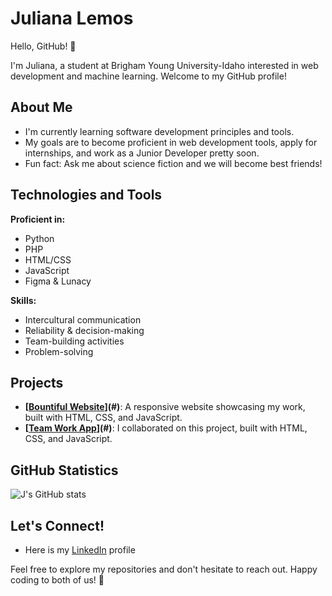 
# Juliana Lemos

Hello, GitHub! 👋

I'm Juliana, a student at Brigham Young University-Idaho interested in web development and machine learning. Welcome to my GitHub profile!

## About Me

- I'm currently learning software development principles and tools.
- My goals are to become proficient in web development tools, apply for internships, and work as a Junior Developer pretty soon.
- Fun fact: Ask me about science fiction and we will become best friends!

## Technologies and Tools

 **Proficient in:**  
  - Python  
  - PHP  
  - HTML/CSS  
  - JavaScript  
  - Figma & Lunacy  

  **Skills:**  
  - Intercultural communication  
  - Reliability & decision-making  
  - Team-building activities  
  - Problem-solving

## Projects  

- **[[Bountiful Website](https://github.com/lemosjuliana/wdd230)](#)**: A responsive website showcasing my work, built with HTML, CSS, and JavaScript.  
- **[[Team Work App](https://github.com/Kiyoos/krazykatz)](#)**: I collaborated on this project, built with HTML, CSS, and JavaScript.  

## GitHub Statistics  

![J's GitHub stats](https://github-readme-stats.vercel.app/api?username=YOUR_USERNAME&show_icons=true&theme=radical)  

## Let's Connect!

- Here is my [LinkedIn](https://www.linkedin.com/in/juliana-lemos-588692206?lipi=urn%3Ali%3Apage%3Ad_flagship3_profile_view_base_contact_details%3BKsDUhrh9SDW49RXFzmmhEw%3D%3D) profile

Feel free to explore my repositories and don't hesitate to reach out. Happy coding to both of us! 🚀
